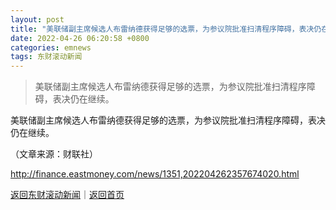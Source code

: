 ```yaml
---
layout: post
title: "美联储副主席候选人布雷纳德获得足够的选票，为参议院批准扫清程序障碍，表决仍在继续"
date: 2022-04-26 06:20:58 +0800
categories: emnews
tags: 东财滚动新闻
---
```

> 美联储副主席候选人布雷纳德获得足够的选票，为参议院批准扫清程序障碍，表决仍在继续。

<p>美联储副主席候选人布雷纳德获得足够的选票，为参议院批准扫清程序障碍，表决仍在继续。</p><p class="em_media">（文章来源：财联社）</p>

<http://finance.eastmoney.com/news/1351,202204262357674020.html>

[返回东财滚动新闻](//finews.withounder.com/emnews/)｜[返回首页](//finews.withounder.com/)